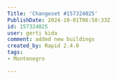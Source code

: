 ```yaml
---
Title: 'Changeset #157324025'
PublishDate: 2024-10-01T06:58:33Z
id: 157324025
user: gerti kida
comment: added new buildings
created_by: Rapid 2.4.0
tags:
- Montenegro

---
```

